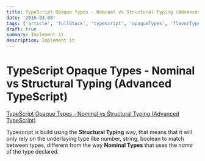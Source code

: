 ```yaml
---
title: TypeScript Opaque Types - Nominal vs Structural Typing (Advanced TypeScript)
date: '2016-03-08'
tags: ['article', 'fullStack', 'typescript', 'opaqueTypes', 'flavorTypes', 'brandingTypes', 'architecture', 'read', 'withResume']
draft: true
summary: Implement it
description: Implement it
---
```


# TypeScript Opaque Types - Nominal vs Structural Typing (Advanced TypeScript)

[TypeScript Opaque Types - Nominal vs Structural Typing (Advanced TypeScript)](https://www.youtube.com/watch?v=EX5R2-j-0Jk&ab_channel=BasaratCodes)

Typescript is build using the **Structural Typing** way, that means that it will only rely on the underlaying type like number, string, boolean to match between types, different from the way **Nominal Types** that uses the _name_ of the type declared.